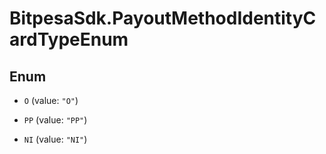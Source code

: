 # BitpesaSdk.PayoutMethodIdentityCardTypeEnum

## Enum


* `O` (value: `"O"`)

* `PP` (value: `"PP"`)

* `NI` (value: `"NI"`)


